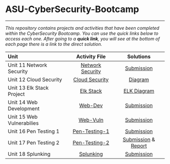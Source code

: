 # ASU-CyberSecurity-Bootcamp
---
*This repository contains _projects_ and _activities_ that have been completed within the CyberSecurity Bootcamp. 
You can use the quick links below to access each one. After going to a **quick link**, you will see at the bottom of each page there is a link to the direct solution.*


| Unit                      | Activity File     | Solutions |
|:-------------------------|:-------------:| :------------: | 
| Unit 11 Network Security | [Network Security](https://github.com/Jbyford89/ASU-CyberSecurity-Bootcamp/tree/main/Network-Security) | [Submission](https://github.com/Jbyford89/ASU-CyberSecurity-Bootcamp/blob/main/Network-Security/homework.md)
| Unit 12 Cloud Security | [Cloud Security](https://github.com/Jbyford89/ASU-CyberSecurity-Bootcamp/tree/main/Cloud-Security) | [Diagram](https://github.com/Jbyford89/ASU-CyberSecurity-Bootcamp/blob/main/Cloud-Security/Jumbox_ansible_network.drawio.png) |
| Unit 13 Elk Stack Project | [Elk Stack](https://github.com/Jbyford89/ASU-CyberSecurity-Bootcamp/tree/main/ELK-Stack-Deployment-Project) | [ELK Diagram](https://github.com/Jbyford89/ASU-CyberSecurity-Bootcamp/raw/main/ELK-Stack-Deployment-Project/Images/Diagrams/Cloud_Security_with_ELK.drawio.png)
| Unit 14 Web Development | [Web-Dev](https://github.com/Jbyford89/ASU-CyberSecurity-Bootcamp/tree/main/Web_Dev) | [Submission](https://github.com/Jbyford89/ASU-CyberSecurity-Bootcamp/blob/main/Web_Dev/homework.md)
| Unit 15 Web Vulnerabilies | [Web-Vuln](https://github.com/Jbyford89/ASU-CyberSecurity-Bootcamp/tree/main/Web_Vuln) | [Submission](https://github.com/Jbyford89/ASU-CyberSecurity-Bootcamp/blob/main/Web_Vuln/homework.md)
| Unit 16 Pen Testing 1 | [Pen-Testing-1](https://github.com/Jbyford89/ASU-CyberSecurity-Bootcamp/tree/main/Pen_Testing_1) | [Submission](https://github.com/Jbyford89/ASU-CyberSecurity-Bootcamp/blob/main/Pen_Testing_1/SubmissionFile.md)
| Unit 17 Pen Testing 2 | [Pen-Testing-2](https://github.com/Jbyford89/ASU-CyberSecurity-Bootcamp/tree/main/Pen_Testing_2) | [Submission](https://github.com/Jbyford89/ASU-CyberSecurity-Bootcamp/blob/main/Pen_Testing_2/deliverable.md) & [Report](https://github.com/Jbyford89/ASU-CyberSecurity-Bootcamp/blob/main/Pen_Testing_2/Resources/Report-JRB.pdf)
| Unit 18 Splunking | [Splunking](https://github.com/Jbyford89/ASU-CyberSecurity-Bootcamp/tree/main/Splunking) | [Submission](https://github.com/Jbyford89/ASU-CyberSecurity-Bootcamp/blob/main/Splunking/deliverable.md)



<!-- TODO -->
<!-- | Unit 1 Security 101 | [101]() |
| Unit 2 Goverenance, Risk, Compliance | [GRC]() |
| Unit 3 Terminal | [Linux Terminal]() |
| Unit 4 Linux SysAdmin Fundamentals | [Linux Admin]() |
| Unit 5 Archiving and Logging Data | [Logging]() |
| Unit 6 Bash Scripting and Programming | [Bash Scripting]() |
| Unit 7 Windows Administration and Hardening | [Windows Hardening]() |
| Unit 8 Networking Fundamentals | [Networking Fundamentals]() |
| Unit 9 CTF Review | [CTF Solution]() | 
| Unit 10 Cryptography | [Cryptography](https://github.com/Jbyford89/ASU-CyberSecurity-Bootcamp/tree/main/Cryptography) |-->
